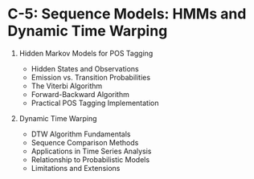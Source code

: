 # C-5: Sequence Models: HMMs and Dynamic Time Warping

1. Hidden Markov Models for POS Tagging

   - Hidden States and Observations
   - Emission vs. Transition Probabilities
   - The Viterbi Algorithm
   - Forward-Backward Algorithm
   - Practical POS Tagging Implementation

2. Dynamic Time Warping
   - DTW Algorithm Fundamentals
   - Sequence Comparison Methods
   - Applications in Time Series Analysis
   - Relationship to Probabilistic Models
   - Limitations and Extensions